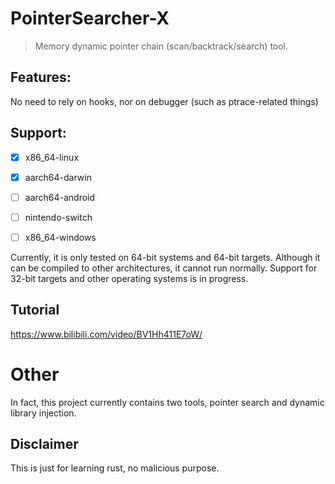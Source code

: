 # PointerSearcher-X

> Memory dynamic pointer chain (scan/backtrack/search) tool.

## Features:

No need to rely on hooks, nor on debugger (such as ptrace-related things)

## Support:

- [x] x86_64-linux

- [x] aarch64-darwin

- [ ] aarch64-android

- [ ] nintendo-switch

- [ ] x86_64-windows

Currently, it is only tested on 64-bit systems and 64-bit targets. Although it can be compiled to other architectures, it cannot run normally. Support for 32-bit targets and other operating systems is in progress.

## Tutorial

https://www.bilibili.com/video/BV1Hh411E7oW/

# Other

In fact, this project currently contains two tools, pointer search and dynamic library injection.

## Disclaimer

This is just for learning rust, no malicious purpose.